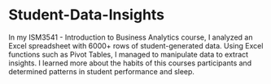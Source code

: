 # Student-Data-Insights

In my ISM3541 - Introduction to Business Analytics course, I analyzed an Excel spreadsheet with 6000+ rows of student-generated data. Using Excel functions such as Pivot Tables, I managed to manipulate data to extract insights. I learned more about the habits of this courses participants and determined patterns in student performance and sleep.
